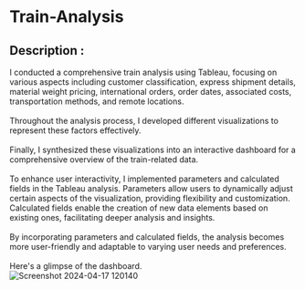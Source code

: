 # Train-Analysis
## Description :
I conducted a comprehensive train analysis using Tableau, focusing on various aspects including customer classification, express shipment details, material weight pricing, international orders, order dates, associated costs, transportation methods, and remote locations.<br> <br>
Throughout the analysis process, I developed different visualizations to represent these factors effectively. <br> <br> 
Finally, I synthesized these visualizations into an interactive dashboard for a comprehensive overview of the train-related data.<br> <br>
To enhance user interactivity, I implemented parameters and calculated fields in the Tableau analysis. Parameters allow users to dynamically adjust certain aspects of the visualization, providing flexibility and customization. Calculated fields enable the creation of new data elements based on existing ones, facilitating deeper analysis and insights. <br> <br> 
By incorporating parameters and calculated fields, the analysis becomes more user-friendly and adaptable to varying user needs and preferences.<br> <br>
Here's a glimpse of the dashboard. <br> 
![Screenshot 2024-04-17 120140](https://github.com/DeepanshiGandhi15/Train-Analysis-TABLEAU-/assets/158074219/a9a864cc-d049-4f19-9b59-2d4ab2ec0c25)
